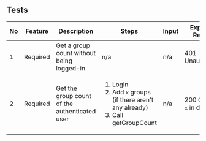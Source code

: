 ## Tests
| No  | Feature  | Description                                   | Steps                                                                                                    | Input | Expected Results         |
| --- | -------- | --------------------------------------------- | -------------------------------------------------------------------------------------------------------- | ----- | ------------------------ |
| 1   | Required | Get a group count without being logged-in     | n/a                                                                                                      | n/a   | 401 Unauthorized         |
| 2   | Required | Get the group count of the authenticated user | <ol><li>Login</li><li>Add `x` groups (if there aren't any already)</li> <li>Call getGroupCount</li></ol> | n/a   | 200 OK, with `x` in data |